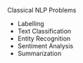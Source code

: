 Classical NLP Problems
- Labelling
- Text Classification
- Entity Recognition
- Sentiment Analysis
- Summarization

